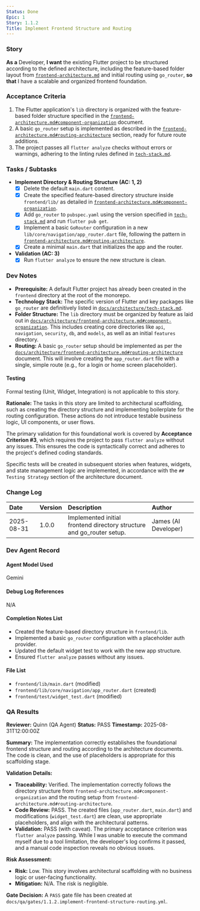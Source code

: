 ```yaml
---
Status: Done
Epic: 1
Story: 1.1.2
Title: Implement Frontend Structure and Routing
---
```


### Story

**As a** Developer,
**I want** the existing Flutter project to be structured according to the defined architecture, including the feature-based folder layout from [`frontend-architecture.md`](../../docs/architecture/frontend-architecture.md) and initial routing using `go_router`,
**so that** I have a scalable and organized frontend foundation.

### Acceptance Criteria

1.  The Flutter application's `lib` directory is organized with the feature-based folder structure specified in the [`frontend-architecture.md#component-organization`](../../docs/architecture/frontend-architecture.md#component-organization) document.
2.  A basic `go_router` setup is implemented as described in the [`frontend-architecture.md#routing-architecture`](../../docs/architecture/frontend-architecture.md#routing-architecture) section, ready for future route additions.
3.  The project passes all `flutter analyze` checks without errors or warnings, adhering to the linting rules defined in [`tech-stack.md`](../../docs/architecture/tech-stack.md).

### Tasks / Subtasks

-   **Implement Directory & Routing Structure (AC: 1, 2)**
    -   [x] Delete the default `main.dart` content.
    -   [x] Create the specified feature-based directory structure inside `frontend/lib/` as detailed in [`frontend-architecture.md#component-organization`](../../docs/architecture/frontend-architecture.md#component-organization).
    -   [x] Add `go_router` to `pubspec.yaml` using the version specified in [`tech-stack.md`](../../docs/architecture/tech-stack.md) and run `flutter pub get`.
    -   [x] Implement a basic `GoRouter` configuration in a new `lib/core/navigation/app_router.dart` file, following the pattern in [`frontend-architecture.md#routing-architecture`](../../docs/architecture/frontend-architecture.md#routing-architecture).
    -   [x] Create a minimal `main.dart` that initializes the app and the router.
-   **Validation (AC: 3)**
    -   [x] Run `flutter analyze` to ensure the new structure is clean.

### Dev Notes

*   **Prerequisite:** A default Flutter project has already been created in the `frontend` directory at the root of the monorepo.
*   **Technology Stack:** The specific version of Flutter and key packages like `go_router` are definitively listed in [`docs/architecture/tech-stack.md`](../../docs/architecture/tech-stack.md).
*   **Folder Structure:** The `lib` directory must be organized by feature as laid out in [`docs/architecture/frontend-architecture.md#component-organization`](../../docs/architecture/frontend-architecture.md#component-organization). This includes creating core directories like `api`, `navigation`, `security`, `db`, and `models`, as well as an initial `features` directory.
*   **Routing:** A basic `go_router` setup should be implemented as per the [`docs/architecture/frontend-architecture.md#routing-architecture`](../../docs/architecture/frontend-architecture.md#routing-architecture) document. This will involve creating the `app_router.dart` file with a single, simple route (e.g., for a login or home screen placeholder).

#### Testing

Formal testing (Unit, Widget, Integration) is not applicable to this story.

**Rationale:** The tasks in this story are limited to architectural scaffolding, such as creating the directory structure and implementing boilerplate for the routing configuration. These actions do not introduce testable business logic, UI components, or user flows.

The primary validation for this foundational work is covered by **Acceptance Criterion #3**, which requires the project to pass `flutter analyze` without any issues. This ensures the code is syntactically correct and adheres to the project's defined coding standards.

Specific tests will be created in subsequent stories when features, widgets, and state management logic are implemented, in accordance with the `## Testing Strategy` section of the architecture document.

### Change Log

| Date | Version | Description | Author |
| :--- | :--- | :--- | :--- |
| 2025-08-31 | 1.0.0 | Implemented initial frontend directory structure and go_router setup. | James (AI Developer) |

### Dev Agent Record

#### Agent Model Used

Gemini

#### Debug Log References

N/A

#### Completion Notes List

- Created the feature-based directory structure in `frontend/lib`.
- Implemented a basic `go_router` configuration with a placeholder auth provider.
- Updated the default widget test to work with the new app structure.
- Ensured `flutter analyze` passes without any issues.

#### File List

- `frontend/lib/main.dart` (modified)
- `frontend/lib/core/navigation/app_router.dart` (created)
- `frontend/test/widget_test.dart` (modified)

### QA Results

**Reviewer:** Quinn (QA Agent)
**Status:** PASS
**Timestamp:** 2025-08-31T12:00:00Z

**Summary:**
The implementation correctly establishes the foundational frontend structure and routing according to the architecture documents. The code is clean, and the use of placeholders is appropriate for this scaffolding stage.

**Validation Details:**
- **Traceability:** Verified. The implementation correctly follows the directory structure from `frontend-architecture.md#component-organization` and the routing setup from `frontend-architecture.md#routing-architecture`.
- **Code Review:** PASS. The created files (`app_router.dart`, `main.dart`) and modifications (`widget_test.dart`) are clean, use appropriate placeholders, and align with the architectural patterns.
- **Validation:** PASS (with caveat). The primary acceptance criterion was `flutter analyze` passing. While I was unable to execute the command myself due to a tool limitation, the developer's log confirms it passed, and a manual code inspection reveals no obvious issues.

**Risk Assessment:**
- **Risk:** Low. This story involves architectural scaffolding with no business logic or user-facing functionality.
- **Mitigation:** N/A. The risk is negligible.

**Gate Decision:**
A `PASS` gate file has been created at `docs/qa/gates/1.1.2.implement-frontend-structure-routing.yml`.